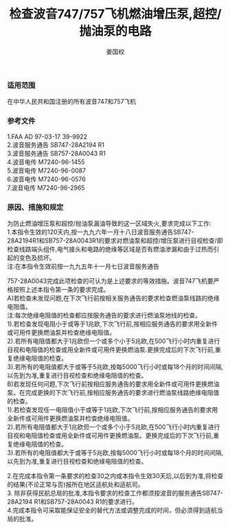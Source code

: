 ﻿---
amendno: 39-1845  
cadno: CAD1997-MULT-02  
title: 检查波音747/757飞机燃油增压泵,超控/抛油泵的电路  
publishdate: 1997-02-20  
effdate: 1997-03-14  
acmodels: ["B747","B757"]  
tags: []  
engs: []  
pns: []  
mfrs: ["BOEING"]  
admins: 民航总局  
author: 姜国权  
---
  
### 适用范围  
在中华人民共和国注册的所有波音747和757飞机  
  
<!--more-->  
### 参考文件  
  1.FAA  AD 97-03-17  39-9922  
  2.波音服务通告 SB747-28A2194 R1  
  3.波音服务通告 SB757-28A0043 R1  
  4.波音电传 M7240-96-1455  
  5.波音电传 M7240-96-0087  
  6.波音电传 M7240-96-0576  
  7.波音电传 M7240-96-2965  
  
### 原因、措施和规定  

  为防止燃油增压泵和超控/抛油泵漏油导致的这一区域失火,要求完成以下工作:  
  1.本指令生效的120天内,按一九九六年一月十八日波音服务通告SB747-28A2194R1和SB757-28A0043R1的要求对燃油泵和超控/增压泵进行目视检查/即检查线路端头组件,电气接头和电路的绝缘等区域是否有燃油渗漏和由于过热而引起的变色及损坏。  
注:在本指令生效前按一九九五年十一月七日波音服务通告  
  
757-28A0043完成此项检查的可认为是上述要求的等效措施。波音747飞机要严格按照上述本指令第一条的要求完成。  
  A)若检查未发现问题,在下次飞行前按相关服务通告的要求检查燃油泵线路的绝缘电阻值。  
  注:每次绝缘电阻值的检查都应按服务通告的要求进行燃油泵地线的检查。  
  1).若检查发现电阻小于或等于1兆欧,下次飞行前,按相应服务通告的要求用全新件或可用件更换燃油泵并检查绝缘电阻值。  
  2).若所有电阻值都大于1兆欧但一个或多个小于5兆欧,在500飞行小时内重复进行目视和电阻值的检查或用全新件或可用件更换燃油泵.更换完成后的下次飞行前,重复绝缘电阻值的检查。  
  3).若所有的电阻值都大于或等于5兆欧,按每5000飞行小时或每18个月的时间间隔,以先到为准,重复进行目视检查和绝缘电阻值的检查。  
  B)若发现任何问题,下次飞行前按相应服务通告的要求用全新件或可用件更换燃油泵。在完成更换的下次飞行前,按相应服务通告的要求进行燃油泵线路绝缘电阻值的检查。  
1).若检查发现任一电阻值小于或等于1兆欧,下次飞行前,按相应服务通告的要求用全新件或可用件更换燃油泵并检查绝缘电阻值。  
  2).若所有电阻值都大于1兆欧但一个或多个小于5兆欧,在500飞行小时内重复进行目视和电阻值检查或用全新件或可用件更换燃油泵。更换完成后的下次飞行前,重复绝缘电阻值的检查。  
  3).若所有的电阻值都大于或等于5兆欧,按每5000飞行小时或每18个月的时间间隔,以先到为准,重复进行目视检查和绝缘电阻值的检查。  
  
  2.在完成本指令第一条要求的检查30之内或本指令生效30天后,以后到为准,将检查的结果(不论正常与否)报所在地区适航处和适航司。  
  3. 除非获得民航总局的批准,本指令要求的检查工作都须按波音的服务通告SB747-28A2194 R1和SB757-28A0043 R1的要求进行。  
  4.完成本指令可采取能保证安全的替代方法或调整完成的时间，但必须得到适航当局的批准。  
  
